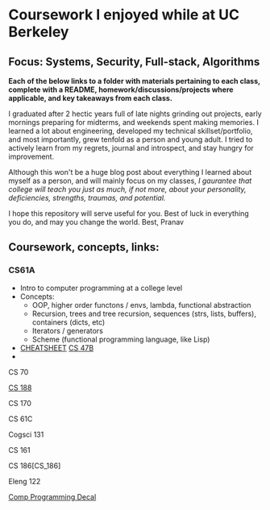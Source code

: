 # Coursework I enjoyed while at UC Berkeley

## Focus: Systems, Security, Full-stack, Algorithms

<b> Each of the below links to a folder with materials pertaining to each class, complete with a README, homework/discussions/projects where applicable, and key takeaways from each class. </b>

I graduated after 2 hectic years full of late nights grinding out projects, early mornings preparing for midterms, and weekends spent making memories. I learned a lot about engineering, developed my technical skillset/portfolio, and most importantly, grew tenfold as a person and young adult. I tried to actively learn from my regrets, journal and introspect, and stay hungry for improvement. 

Although this won't be a huge blog post about everything I learned about myself as a person, and will mainly focus on my classes, _I gaurantee that college will teach you just as much, if not more, about your personality, deficiencies, strengths, traumas, and potential._

I hope this repository will serve useful for you. Best of luck in everything you do, and may you change the world.
Best,
Pranav

</b>

## Coursework, concepts, links:

### CS61A
- Intro to computer programming at a college level
- Concepts:
    - OOP, higher order functons / envs, lambda, functional abstraction
    - Recursion, trees and tree recursion, sequences (strs, lists, buffers), containers (dicts, etc)
    - Iterators / generators
    - Scheme (functional programming language, like Lisp)
- [CHEATSHEET](61a-final-study-guide.pdf)
[CS 47B](CS_47B)
- 

CS 70

[CS 188](CS_188)

CS 170

CS 61C

Cogsci 131

CS 161

CS 186[CS_186]

Eleng 122

[Comp Programming Decal](comp_decal)